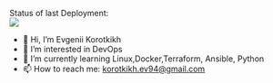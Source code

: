 Status of last Deployment: <br>
<img src="https://github.com/korotkikh-ev/korotkikh-ev/workflows/CI-GitHubActions/badge.svg?branch=main"><br>

- 👋 Hi, I’m Evgenii Korotkikh
- 👀 I’m interested in DevOps
- 🌱 I’m currently learning Linux,Docker,Terraform, Ansible, Python
- 📫 How to reach me: korotkikh.ev94@gmail.com

<!---
korotkikh-ev/korotkikh-ev is a ✨ special ✨ repository because its `README.md` (this file) appears on your GitHub profile.
You can click the Preview link to take a look at your changes.
--->
